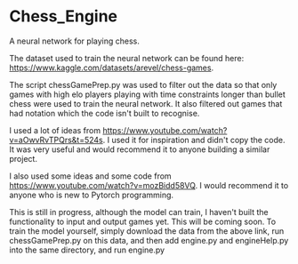 # Chess_Engine
A neural network for playing chess.

The dataset used to train the neural network can be found here: https://www.kaggle.com/datasets/arevel/chess-games.

The script chessGamePrep.py was used to filter out the data so that only games with high elo players playing with time constraints longer than bullet chess were used to train the neural network. It also filtered out games that had notation which the code isn't built to recognise.

I used a lot of ideas from https://www.youtube.com/watch?v=aOwvRvTPQrs&t=524s. I used it for inspiration and didn't copy the code. It was very useful and would recommend it to anyone building a similar project.

I also used some ideas and some code from https://www.youtube.com/watch?v=mozBidd58VQ. I would recommend it to anyone who is new to Pytorch programming.

This is still in progress, although the model can train, I haven't built the functionality to input and output games yet. This will be coming soon. To train the model yourself, simply download the data from the above link, run chessGamePrep.py on this data, and then add engine.py and engineHelp.py into the same directory, and run engine.py 